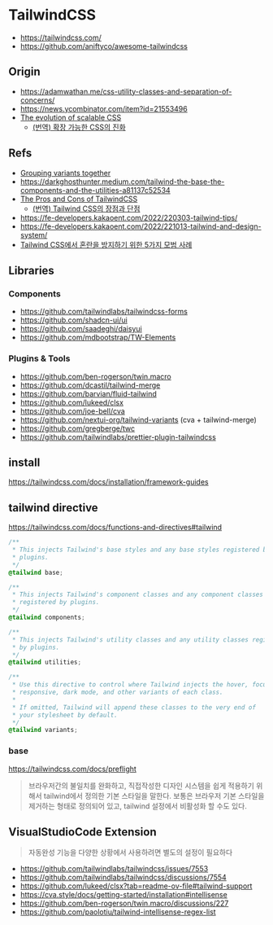 # TailwindCSS

- <https://tailwindcss.com/>
- <https://github.com/aniftyco/awesome-tailwindcss>

## Origin

- <https://adamwathan.me/css-utility-classes-and-separation-of-concerns/>
- <https://news.ycombinator.com/item?id=21553496>
- [The evolution of scalable CSS](https://frontendmastery.com/posts/the-evolution-of-scalable-css/)
  - [(번역) 확장 가능한 CSS의 진화](https://ykss.netlify.app/translation/the_evolution_of_scalable_css/)

## Refs

- [Grouping variants together](https://github.com/tailwindlabs/tailwindcss/discussions/8337)
- <https://darkghosthunter.medium.com/tailwind-the-base-the-components-and-the-utilities-a81137c52534>
- [The Pros and Cons of TailwindCSS](https://webartisan.info/the-pros-and-cons-of-tailwindcss)
  - [(번역) Tailwind CSS의 장점과 단점](https://ykss.netlify.app/translation/the_pros_and_cons_of_tailwindcss/)
- <https://fe-developers.kakaoent.com/2022/220303-tailwind-tips/>
- <https://fe-developers.kakaoent.com/2022/221013-tailwind-and-design-system/>
- [Tailwind CSS에서 혼란을 방지하기 위한 5가지 모범 사례](https://velog.io/@lky5697/5-best-practices-for-preventing-chaos-in-tailwind-css)

## Libraries

### Components

- <https://github.com/tailwindlabs/tailwindcss-forms>
- <https://github.com/shadcn-ui/ui>
- <https://github.com/saadeghi/daisyui>
- <https://github.com/mdbootstrap/TW-Elements>

### Plugins & Tools

- <https://github.com/ben-rogerson/twin.macro>
- <https://github.com/dcastil/tailwind-merge>
- <https://github.com/barvian/fluid-tailwind>
- <https://github.com/lukeed/clsx>
- <https://github.com/joe-bell/cva>
- <https://github.com/nextui-org/tailwind-variants> (cva + tailwind-merge)
- <https://github.com/gregberge/twc>
- <https://github.com/tailwindlabs/prettier-plugin-tailwindcss>

## install

<https://tailwindcss.com/docs/installation/framework-guides>

## tailwind directive

<https://tailwindcss.com/docs/functions-and-directives#tailwind>

```css
/**
 * This injects Tailwind's base styles and any base styles registered by
 * plugins.
 */
@tailwind base;

/**
 * This injects Tailwind's component classes and any component classes
 * registered by plugins.
 */
@tailwind components;

/**
 * This injects Tailwind's utility classes and any utility classes registered
 * by plugins.
 */
@tailwind utilities;

/**
 * Use this directive to control where Tailwind injects the hover, focus,
 * responsive, dark mode, and other variants of each class.
 *
 * If omitted, Tailwind will append these classes to the very end of
 * your stylesheet by default.
 */
@tailwind variants;
```

### base

<https://tailwindcss.com/docs/preflight>

> 브라우저간의 불일치를 완화하고, 직접작성한 디자인 시스템을 쉽게 적용하기 위해서 tailwind에서 정의한 기본 스타일을 말한다.
> 보통은 브라우저 기본 스타일을 제거하는 형태로 정의되어 있고, tailwind 설정에서 비활성화 할 수도 있다.

## VisualStudioCode Extension

> 자동완성 기능을 다양한 상황에서 사용하려면 별도의 설정이 필요하다

- <https://github.com/tailwindlabs/tailwindcss/issues/7553>
- <https://github.com/tailwindlabs/tailwindcss/discussions/7554>
- <https://github.com/lukeed/clsx?tab=readme-ov-file#tailwind-support>
- <https://cva.style/docs/getting-started/installation#intellisense>
- <https://github.com/ben-rogerson/twin.macro/discussions/227>
- <https://github.com/paolotiu/tailwind-intellisense-regex-list>
